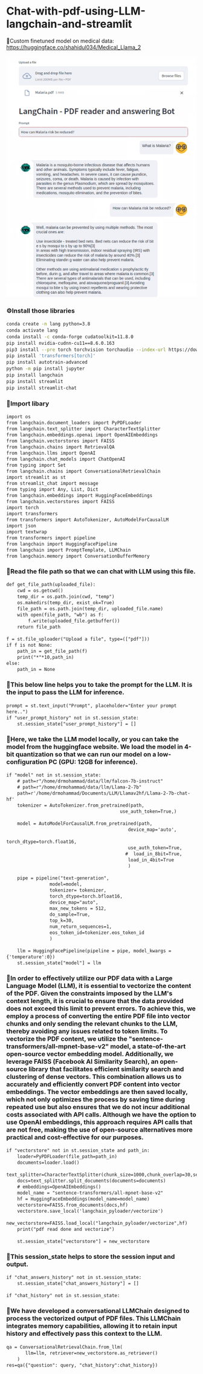 # Chat-with-pdf-using-LLM-langchain-and-streamlit
🚀Custom finetuned model on medical data:  https://huggingface.co/shahidul034/Medical_Llama_2

![Interface](https://github.com/shahidul034/Chat-with-pdf-using-LLM-langchain-and-streamlit/blob/main/image.png)
### ⚙️Install those libraries
```bash
conda create -n lang python=3.8
conda activate lang
conda install -c conda-forge cudatoolkit=11.8.0
pip install nvidia-cudnn-cu11==8.6.0.163
pip3 install --pre torch torchvision torchaudio --index-url https://download.pytorch.org/whl/nightly/cu121
pip install 'transformers[torch]'
pip install autotrain-advanced
python -m pip install jupyter
pip install langchain
pip install streamlit
pip install streamlit-chat
```
### 🎯Import libary
```
import os
from langchain.document_loaders import PyPDFLoader
from langchain.text_splitter import CharacterTextSplitter
from langchain.embeddings.openai import OpenAIEmbeddings
from langchain.vectorstores import FAISS
from langchain.chains import RetrievalQA
from langchain.llms import OpenAI
from langchain.chat_models import ChatOpenAI
from typing import Set
from langchain.chains import ConversationalRetrievalChain
import streamlit as st
from streamlit_chat import message
from typing import Any, List, Dict
from langchain.embeddings import HuggingFaceEmbeddings
from langchain.vectorstores import FAISS
import torch
import transformers
from transformers import AutoTokenizer, AutoModelForCausalLM
import json
import textwrap
from transformers import pipeline
from langchain import HuggingFacePipeline
from langchain import PromptTemplate, LLMChain
from langchain.memory import ConversationBufferMemory
```

### 🎯Read the file path so that we can chat with LLM using this file. 

```
def get_file_path(uploaded_file):
    cwd = os.getcwd()
    temp_dir = os.path.join(cwd, "temp")
    os.makedirs(temp_dir, exist_ok=True)
    file_path = os.path.join(temp_dir, uploaded_file.name)
    with open(file_path, "wb") as f:
        f.write(uploaded_file.getbuffer())
    return file_path

f = st.file_uploader("Upload a file", type=(["pdf"]))
if f is not None:
    path_in = get_file_path(f)
    print("*"*10,path_in)
else:
    path_in = None
```
### 🎯This below line helps you to take the prompt for the LLM. It is the input to pass the LLM for inference.
```
prompt = st.text_input("Prompt", placeholder="Enter your prompt here..")
if "user_prompt_history" not in st.session_state:
    st.session_state["user_prompt_history"] = []
```
### 🎯Here, we take the LLM model locally, or you can take the model from the huggingface website. We load the model in 4-bit quantization so that we can run our model on a low-configuration PC (GPU: 12GB for inference).

```
if "model" not in st.session_state:
    # path=r"/home/drmohammad/data/llm/falcon-7b-instruct"
    # path=r"/home/drmohammad/data/llm/Llama-2-7b"
    path=r'/home/drmohammad/Documents/LLM/Llamav2hf/Llama-2-7b-chat-hf'
    tokenizer = AutoTokenizer.from_pretrained(path,
                                          use_auth_token=True,)

    model = AutoModelForCausalLM.from_pretrained(path,
                                             device_map='auto',
                                             torch_dtype=torch.float16,
                                             use_auth_token=True,
                                            #  load_in_8bit=True,
                                             load_in_4bit=True
                                             )

    pipe = pipeline("text-generation",
                model=model,
                tokenizer= tokenizer,
                torch_dtype=torch.bfloat16,
                device_map="auto",
                max_new_tokens = 512,
                do_sample=True,
                top_k=30,
                num_return_sequences=1,
                eos_token_id=tokenizer.eos_token_id
                )
    
    llm = HuggingFacePipeline(pipeline = pipe, model_kwargs = {'temperature':0})
    st.session_state["model"] = llm
```
### 🎯In order to effectively utilize our PDF data with a Large Language Model (LLM), it is essential to vectorize the content of the PDF. Given the constraints imposed by the LLM's context length, it is crucial to ensure that the data provided does not exceed this limit to prevent errors. To achieve this, we employ a process of converting the entire PDF file into vector chunks and only sending the relevant chunks to the LLM, thereby avoiding any issues related to token limits. To vectorize the PDF content, we utilize the "sentence-transformers/all-mpnet-base-v2" model, a state-of-the-art open-source vector embedding model. Additionally, we leverage FAISS (Facebook AI Similarity Search), an open-source library that facilitates efficient similarity search and clustering of dense vectors. This combination allows us to accurately and efficiently convert PDF content into vector embeddings. The vector embeddings are then saved locally, which not only optimizes the process by saving time during repeated use but also ensures that we do not incur additional costs associated with API calls. Although we have the option to use OpenAI embeddings, this approach requires API calls that are not free, making the use of open-source alternatives more practical and cost-effective for our purposes.
```
if "vectorstore" not in st.session_state and path_in:
    loader=PyPDFLoader(file_path=path_in)
    documents=loader.load()
    text_splitter=CharacterTextSplitter(chunk_size=1000,chunk_overlap=30,separator="\n")
    docs=text_splitter.split_documents(documents=documents)
    # embeddings=OpenAIEmbeddings()
    model_name = "sentence-transformers/all-mpnet-base-v2"
    hf = HuggingFaceEmbeddings(model_name=model_name)
    vectorstore=FAISS.from_documents(docs,hf)
    vectorstore.save_local('langchain_pyloader/vectorize')
    new_vectorstore=FAISS.load_local("langchain_pyloader/vectorize",hf)
    print("pdf read done and vectorize")
     
    st.session_state["vectorstore"] = new_vectorstore
```
### 🎯This session_state helps to store the session input and output.
```
if "chat_answers_history" not in st.session_state:
    st.session_state["chat_answers_history"] = []

if "chat_history" not in st.session_state:
```
### 🎯We have developed a conversational LLMChain designed to process the vectorized output of PDF files. This LLMChain integrates memory capabilities, allowing it to retain input history and effectively pass this context to the LLM.
```
qa = ConversationalRetrievalChain.from_llm(
       llm=llm, retriever=new_vectorstore.as_retriever()
    )
res=qa({"question": query, "chat_history":chat_history})
```
